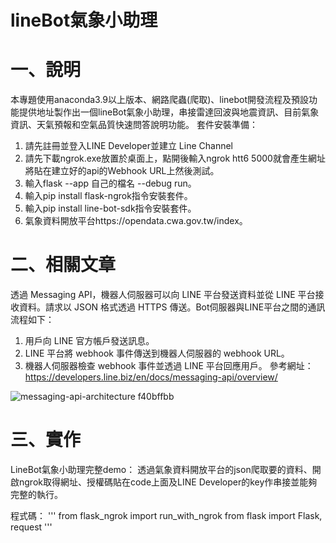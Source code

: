 # lineBot氣象小助理

# 一、說明
本專題使用anaconda3.9以上版本、網路爬蟲(爬取)、linebot開發流程及預設功能提供地址製作出一個lineBot氣象小助理，串接雷達回波與地震資訊、目前氣象資訊、天氣預報和空氣品質快速問答說明功能。
套件安裝準備：
1.	請先註冊並登入LINE Developer並建立 Line Channel
2.	請先下載ngrok.exe放置於桌面上，點開後輸入ngrok htt6 5000就會產生網址將貼在建立好的api的Webhook URL上然後測試。
3.	輸入flask --app 自己的檔名 --debug run。
4.	輸入pip install flask-ngrok指令安裝套件。
5.	輸入pip install line-bot-sdk指令安裝套件。
6.	氣象資料開放平台https://opendata.cwa.gov.tw/index。

# 二、相關文章
透過 Messaging API，機器人伺服器可以向 LINE 平台發送資料並從 LINE 平台接收資料。請求以 JSON 格式透過 HTTPS 傳送。Bot伺服器與LINE平台之間的通訊流程如下：
1.	用戶向 LINE 官方帳戶發送訊息。
2.	LINE 平台將 webhook 事件傳送到機器人伺服器的 webhook URL。
3.	機器人伺服器檢查 webhook 事件並透過 LINE 平台回應用戶。
參考網址：
https://developers.line.biz/en/docs/messaging-api/overview/

![messaging-api-architecture f40bffbb](https://github.com/LonelyCaesar/line-bot-weather-bot/assets/101235367/8111f8bc-290b-4ba2-a85a-8e744bed74db)

# 三、實作
LineBot氣象小助理完整demo：
透過氣象資料開放平台的json爬取要的資料、開啟ngrok取得網址、授權碼貼在code上面及LINE Developer的key作串接並能夠完整的執行。

程式碼：
'''
from flask_ngrok import run_with_ngrok
from flask import Flask, request
'''
